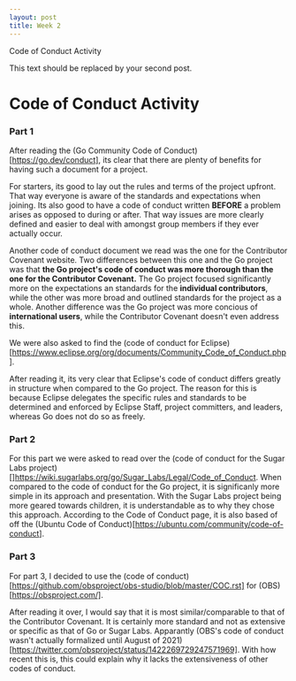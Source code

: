 ```yaml
---
layout: post
title: Week 2
---
```


Code of Conduct Activity
<!--more-->
This text should be replaced by your second post.


# Code of Conduct Activity

### Part 1

After reading the (Go Community Code of Conduct)[https://go.dev/conduct], its clear that there are plenty of benefits for having such a document for a project. 

For starters, its good to lay out the rules and terms of the project upfront. That way everyone is aware of the standards and expectations when joining. Its also good to have a code of conduct written **BEFORE** a problem arises as opposed to during or after. That way issues are more clearly defined and easier to deal with amongst group members if they ever actually occur. 

Another code of conduct document we read was the one for the Contributor Covenant website. Two differences between this one and the Go project was that **the Go project's code of conduct was more thorough than the one for the Contributor Covenant.** The Go project focused significantly more on the expectations an standards for the **individual contributors**, while the other was more broad and outlined standards for the project as a whole. Another difference was the Go project was more concious of **international users**, while the Contributor Covenant doesn't even address this. 

We were also asked to find the (code of conduct for Eclipse)
[https://www.eclipse.org/org/documents/Community_Code_of_Conduct.php]. 

After reading it, its very clear that Eclipse's code of conduct differs greatly in structure when compared to the Go project. The reason for this is because Eclipse delegates the specific rules and standards to be determined and enforced by Eclipse Staff, project committers, and leaders, whereas Go does not do so as freely.

### Part 2

For this part we were asked to read over the (code of conduct for the Sugar Labs project)[]https://wiki.sugarlabs.org/go/Sugar_Labs/Legal/Code_of_Conduct. When compared to the code of conduct for the Go project, it is significanly more simple in its approach and presentation. With the Sugar Labs project being more geared towards children, it is understandable as to why they chose this approach. According to the Code of Conduct page, it is also based of off the (Ubuntu Code of Conduct)[https://ubuntu.com/community/code-of-conduct].

### Part 3

For part 3, I decided to use the (code of conduct)[https://github.com/obsproject/obs-studio/blob/master/COC.rst] for (OBS)[https://obsproject.com/].

After reading it over, I would say that it is most similar/comparable to that of the Contributor Covenant. It is certainly more standard and not as extensive or specific as that of Go or Sugar Labs. Apparantly (OBS's code of conduct wasn't actually formalized until August of 2021)[https://twitter.com/obsproject/status/1422269729247571969]. With how recent this is, this could explain why it lacks the extensiveness of other codes of conduct.
